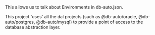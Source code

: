 This allows us to talk about Environments in db-auto.json.

This project 'uses' all the dal projects (such as @db-auto/oracle, @db-auto/postgres, @db-auto/mysql) to provide 
a point of access to the database abstraction layer.
